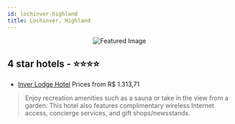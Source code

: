 ```yaml
---
id: lochinver-highland
title: Lochinver, Highland
---
```


<center><img src="https://i.travelapi.com/hotels/1000000/30000/20800/20781/248f475d_z.jpg" alt="Featured Image" /></center>


##  4 star hotels - ⭐️⭐️⭐️⭐️

-    [Inver Lodge Hotel](https://us.hurb.com/hotels/lochinver/inver-lodge-hotel-JNP-JP060475?cmp=18055) Prices from R$ 1.313,71
   > Enjoy recreation amenities such as a sauna or take in the view from a garden. This hotel also features complimentary wireless Internet access, concierge services, and gift shops/newsstands.
